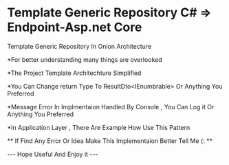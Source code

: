 # Template Generic Repository C#  => Endpoint-Asp.net Core
Template Generic Repository In Onion Architecture 

*For better understanding many things are overlooked

*The Project Template Architechture Simplified

*You Can Change return Type To ResultDto<IEnumbrable<TEntity>> Or Anything You Preferred

*Message Error In Implmentaion Handled By Console , You Can Log it Or Anything You Preferred  

*In Application Layer , There Are Example How Use This Pattern
  
** If Find Any Error Or Idea Make This Implementaion Better Tell Me (: **  

  --- Hope Useful And Enjoy it ---


